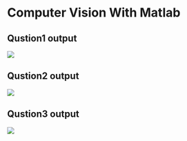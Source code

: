 # Computer Vision With Matlab

## Qustion1 output
<img src="https://github.com/farkoo/CV-with-Matlab/blob/master/HW1/q1.png">

## Qustion2 output
<img src="https://github.com/farkoo/CV-with-Matlab/blob/master/HW1/q2.png">

## Qustion3 output
<img src="https://github.com/farkoo/CV-with-Matlab/blob/master/HW1/q3.png">
